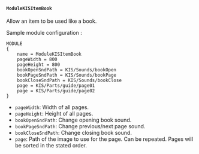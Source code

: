 #### `ModuleKISItemBook`

Allow an item to be used like a book.

Sample module configuration :
```
MODULE
{
	name = ModuleKISItemBook
	pageWidth = 800
	pageHeight = 800
	bookOpenSndPath = KIS/Sounds/bookOpen
	bookPageSndPath = KIS/Sounds/bookPage
	bookCloseSndPath = KIS/Sounds/bookClose
	page = KIS/Parts/guide/page01
	page = KIS/Parts/guide/page02
}
```

- `pageWidth`: Width of all pages.
- `pageHeight`: Height of all pages.
- `bookOpenSndPath`: Change opening book sound.
- `bookPageSndPath`: Change previous/next page sound.
- `bookCloseSndPath`: Change closing book sound.
- `page`: Path of the image to use for the page. Can be repeated. Pages will be sorted in the stated order.
